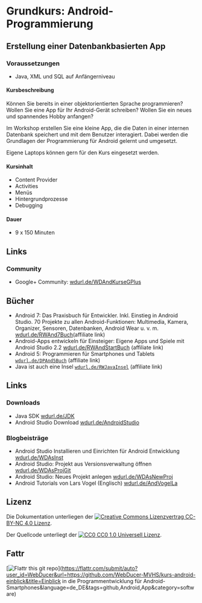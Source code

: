 # Grundkurs: Android-Programmierung
## Erstellung einer Datenbankbasierten App

### Voraussetzungen
- Java, XML und SQL auf Anfängerniveau

#### Kursbeschreibung
Können Sie bereits in einer objektorientierten Sprache programmieren? Wollen Sie eine App für Ihr Android-Gerät schreiben? Wollen Sie ein neues und spannendes Hobby anfangen?

Im Workshop erstellen Sie eine kleine App, die die Daten in einer internen Datenbank speichert und mit dem Benutzer interagiert. Dabei werden die Grundlagen der Programmierung für Android gelernt und umgesetzt.

Eigene Laptops können gern für den Kurs eingesetzt werden.

#### Kursinhalt
- Content Provider
- Activities
- Menüs
- Hintergrundprozesse
- Debugging

#### Dauer
- 9 x 150 Minuten

## Links
### Community
- Google+ Community: [wdurl.de/WDAndKurseGPlus](http://wdurl.de/WDAndKurseGPlus "Google+ Community des Kurses")

## Bücher
- Android 7: Das Praxisbuch für Entwickler. Inkl. Einstieg in Android Studio. 70 Projekte zu allen Android-Funktionen: Multimedia, Kamera, Organizer, Sensoren, Datenbanken, Android Wear u. v. m. [wdurl.de/RWAnd7Buch](https://wdurl.de/RWAnd7Buch "Android 7: Das Praxisbuch für Entwickler. Inkl. Einstieg in Android Studio. 70 Projekte zu allen Android-Funktionen: Multimedia, Kamera, Organizer, Sensoren, Datenbanken, Android Wear u. v. m.")(affiliate link)
- Android-Apps entwickeln für Einsteiger: Eigene Apps und Spiele mit Android Studio 2.2 [wdurl.de/RWAndStartBuch](http://wdurl.de/RWAndStartBuch "Android-Apps entwickeln für Einsteiger: Eigene Apps und Spiele mit Android Studio 2.2") (affiliate link)
- Android 5: Programmieren für Smartphones und Tablets [`wdurl.de/DPAnd5Buch`](http://wdurl.de/DPAnd5Buch "Android 5: Programmieren für Smartphones und Tablets") (affiliate link)
- Java ist auch eine Insel [`wdurl.de/RWJavaInsel`](http://wdurl.de/RWJavaInsel "Java ist auch eine Insel") (affiliate link)

## Links
### Downloads
- Java SDK [wdurl.de/JDK](http://wdurl.de/JDK "Java SDK Download")
- Android Studio Download [wdurl.de/AndroidStudio](http://wdurl.de/AndroidStudio "Download von Android Studio")

### Blogbeisträge
- Android Studio Installieren und Einrichten für Android Entwicklung [wdurl.de/WDAsInst](http://wdurl.de/WDAsInst "Tutorial zu: Android Studio Installieren und Einrichten für Android Entwicklung")
- Android Studio: Projekt aus Versionsverwaltung öffnen [wdurl.de/WDAsProjGit](http://wdurl.de/WDAsProjGit "Android Studio: Projekt aus Versionsverwaltung öffnen")
- Android Studio: Neues Projekt anlegen [wdurl.de/WDAsNewProj](http://wdurl.de/WDAsNewProj "Android Studio: Neues Projekt anlegen")
- Android Tutorials von Lars Vogel (Englisch) [wdurl.de/AndVogelLa](http://wdurl.de/AndVogelLa)

## Lizenz

Die Dokumentation unterliegen der [![Creative Commons Lizenzvertrag](https://i.creativecommons.org/l/by-nc/4.0/88x31.png) CC-BY-NC 4.0 Lizenz](http://creativecommons.org/licenses/by-nc/4.0/deed.de).

Der Quellcode unterliegt der [![CC0](http://i.creativecommons.org/p/zero/1.0/88x31.png) CC0 1.0 Universell Lizenz](https://creativecommons.org/publicdomain/zero/1.0/deed.de).

## Fattr

[![Flattr this git repo](http://api.flattr.com/button/flattr-badge-large.png)](https://flattr.com/submit/auto?user_id=WebDucer&url=https://github.com/WebDucer-MVHS/kurs-android-einblick&title=Einblick in die Programmentwicklung für Android-Smartphones&language=de_DE&tags=github,Android,App&category=software)
